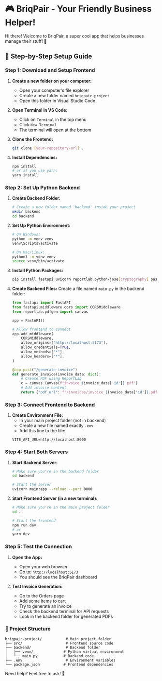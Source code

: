 # 🎮 BriqPair - Your Friendly Business Helper!

Hi there! Welcome to BriqPair, a super cool app that helps businesses manage their stuff! 🚀

## 📝 Step-by-Step Setup Guide

### Step 1: Download and Setup Frontend

1. **Create a new folder on your computer:**
   - Open your computer's file explorer
   - Create a new folder named `briqpair-project`
   - Open this folder in Visual Studio Code

2. **Open Terminal in VS Code:**
   - Click on `Terminal` in the top menu
   - Click `New Terminal`
   - The terminal will open at the bottom

3. **Clone the Frontend:**
   ```bash
   git clone [your-repository-url] .
   ```

4. **Install Dependencies:**
   ```bash
   npm install
   # or if you use yarn:
   yarn install
   ```

### Step 2: Set Up Python Backend

1. **Create Backend Folder:**
   ```bash
   # Create a new folder named 'backend' inside your project
   mkdir backend
   cd backend
   ```

2. **Set Up Python Environment:**
   ```bash
   # On Windows:
   python -m venv venv
   venv\Scripts\activate

   # On Mac/Linux:
   python3 -m venv venv
   source venv/bin/activate
   ```

3. **Install Python Packages:**
   ```bash
   pip install fastapi uvicorn reportlab python-jose[cryptography] passlib python-dotenv
   ```

4. **Create Backend Files:**
   Create a file named `main.py` in the backend folder:
   ```python
   from fastapi import FastAPI
   from fastapi.middleware.cors import CORSMiddleware
   from reportlab.pdfgen import canvas

   app = FastAPI()

   # Allow frontend to connect
   app.add_middleware(
       CORSMiddleware,
       allow_origins=["http://localhost:5173"],
       allow_credentials=True,
       allow_methods=["*"],
       allow_headers=["*"],
   )

   @app.post("/generate-invoice")
   def generate_invoice(invoice_data: dict):
       # Create PDF using ReportLab
       c = canvas.Canvas(f"invoice_{invoice_data['id']}.pdf")
       # Add invoice content
       return {"pdf_url": f"/invoices/invoice_{invoice_data['id']}.pdf"}
   ```

### Step 3: Connect Frontend to Backend

1. **Create Environment File:**
   - In your main project folder (not in backend)
   - Create a new file named exactly `.env`
   - Add this line to the file:
   ```
   VITE_API_URL=http://localhost:8000
   ```

### Step 4: Start Both Servers

1. **Start Backend Server:**
   ```bash
   # Make sure you're in the backend folder
   cd backend
   
   # Start the server
   uvicorn main:app --reload --port 8000
   ```

2. **Start Frontend Server (in a new terminal):**
   ```bash
   # Make sure you're in the main project folder
   cd ..
   
   # Start the frontend
   npm run dev
   # or
   yarn dev
   ```

### Step 5: Test the Connection

1. **Open the App:**
   - Open your web browser
   - Go to: `http://localhost:5173`
   - You should see the BriqPair dashboard

2. **Test Invoice Generation:**
   - Go to the Orders page
   - Add some items to cart
   - Try to generate an invoice
   - Check the backend terminal for API requests
   - Look in the backend folder for generated PDFs

### 📁 Project Structure
```
briqpair-project/           # Main project folder
├── src/                    # Frontend source code
├── backend/                # Backend folder
│   ├── venv/              # Python virtual environment
│   └── main.py            # Backend code
├── .env                    # Environment variables
└── package.json           # Frontend dependencies
```

Need help? Feel free to ask! 🌟